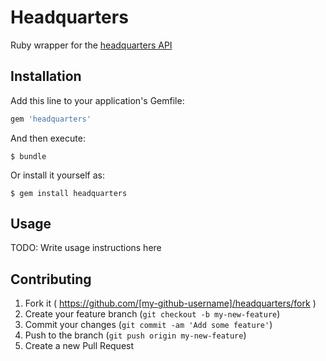# Headquarters

Ruby wrapper for the [headquarters
API](https://github.com/groupbuddies/headquarters)

## Installation

Add this line to your application's Gemfile:

```ruby
gem 'headquarters'
```

And then execute:

    $ bundle

Or install it yourself as:

    $ gem install headquarters

## Usage

TODO: Write usage instructions here

## Contributing

1. Fork it ( https://github.com/[my-github-username]/headquarters/fork )
2. Create your feature branch (`git checkout -b my-new-feature`)
3. Commit your changes (`git commit -am 'Add some feature'`)
4. Push to the branch (`git push origin my-new-feature`)
5. Create a new Pull Request

